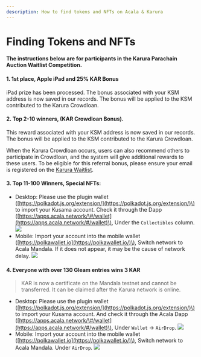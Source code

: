 ```yaml
---
description: How to find tokens and NFTs on Acala & Karura
---
```


# Finding Tokens and NFTs

#### The instructions below are for participants in the Karura Parachain Auction Waitlist Competition. <a id="1-1st-place-Apple-iPad-and-25-KAR-Bonus"></a>

#### 1. 1st place, Apple iPad and 25% KAR Bonus <a id="1-1st-place-Apple-iPad-and-25-KAR-Bonus"></a>

iPad prize has been processed. The bonus associated with your KSM address is now saved in our records. The bonus will be applied to the KSM contributed to the Karura Crowdloan.

#### 2. Top 2-10 winners, \(KAR Crowdloan Bonus\). <a id="2-Top-2-10-winners-KAR-Crowdloan-Bonus"></a>

This reward associated with your KSM address is now saved in our records. The bonus will be applied to the KSM contributed to the Karura Crowdloan.

When the Karura Crowdloan occurs, users can also recommend others to participate in Crowdloan, and the system will give additional rewards to these users. To be eligible for this referral bonus, please ensure your email is registered on the [Karura Waitlist](https://forms.gle/VgbojfKp46CoGE328).

#### 3. Top 11-100 Winners, Special NFTs: <a id="3-Top-11-100-Winners-Special-NFTs"></a>

* Desktop: Please use the plugin wallet \([https://polkadot.js.org/extension/](https://polkadot.js.org/extension/)\) to import your Kusama account. Check it through the Dapp \([https://apps.acala.network/\#/wallet](https://apps.acala.network/#/wallet)\), Under the `Collectibles` column. ![](https://i.imgur.com/fCDF0C6.png)
* Mobile: Import your account into the mobile wallet \([https://polkawallet.io](https://polkawallet.io/)\), Switch network to Acala Mandala. If it does not appear, it may be the cause of network delay. ![](https://i.imgur.com/JFeB0K1.png)

#### 4. Everyone with over 130 Gleam entries wins 3 KAR <a id="4-Everyonenbspwith-over-130-Gleam-entries-wins-3-KAR"></a>

> KAR is now a certificate on the Mandala testnet and cannot be transferred. It can be claimed after the Karura network is online.

* Desktop: Please use the plugin wallet \([https://polkadot.js.org/extension/](https://polkadot.js.org/extension/)\) to import your Kusama account. And check it through the Acala Dapp \([https://apps.acala.network/\#/wallet](https://apps.acala.network/#/wallet)\), Under `Wallet` -&gt; `AirDrop`. ![](https://i.imgur.com/IQiTcIi.png)
* Mobile: Import your account into the mobile wallet \([https://polkawallet.io](https://polkawallet.io/)\), Switch network to Acala Mandala. Under `AirDrop`. ![](https://i.imgur.com/EI8mFb5.png)

